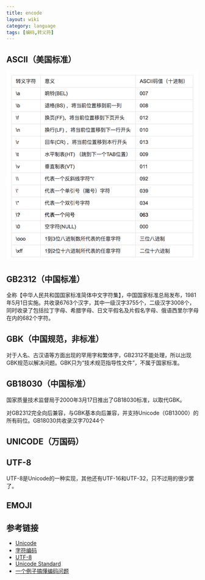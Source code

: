 ```yaml
---
title: encode
layout: wiki
category: language
tags: [编码,转义符]
---
```


## ASCII（美国标准）

![](/media/img/experience/ASCII_encode.png)

## GB2312（中国标准）

全称【中华人民共和国国家标准简体中文字符集】，中国国家标准总局发布，1981年5月1日实施。共收录6763个汉字，其中一级汉字3755个，二级汉字3008个，同时收录了包括拉丁字母、希腊字母、日文平假名及片假名字母、俄语西里尔字母在内的682个字符。

## GBK（中国规范，非标准）

对于人名、古汉语等方面出现的罕用字和繁体字，GB2312不能处理，所以出现GBK规范以解决问题。GBK只为“技术规范指导性文件”，不属于国家标准。

## GB18030（中国标准）

国家质量技术监督局于2000年3月17日推出了GB18030标准，以取代GBK。

对GB2312完全向后兼容，与GBK基本向后兼容，并支持Unicode（GB13000）的所有码位。GB18030共收录汉字70244个

## UNICODE（万国码）

## UTF-8

UTF-8是Unicode的一种实现，其他还有UTF-16和UTF-32，只不过用的很少罢了。

## EMOJI

## 参考链接

* [Unicode](https://zh.wikipedia.org/wiki/Unicode)
* [字符编码](https://www.liaoxuefeng.com/wiki/0014316089557264a6b348958f449949df42a6d3a2e542c000/001431664106267f12e9bef7ee14cf6a8776a479bdec9b9000)
* [UTF-8](https://zh.wikipedia.org/wiki/UTF-8)
* [Unicode Standard](http://unicode.org/standard/standard.html)
* [一个例子搞懂编码问题](https://bindog.github.io/blog/2014/12/16/python-coding/)